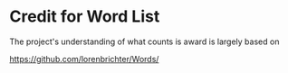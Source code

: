 # Credit for Word List
The project's understanding of what counts is award is largely based on

https://github.com/lorenbrichter/Words/